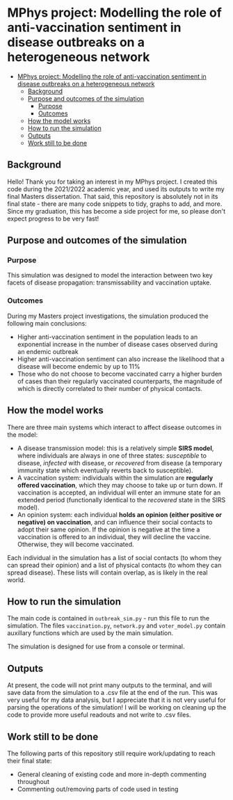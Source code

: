 # MPhys project: Modelling the role of anti-vaccination sentiment in disease outbreaks on a heterogeneous network

- [MPhys project: Modelling the role of anti-vaccination sentiment in disease outbreaks on a heterogeneous network](#mphys-project-modelling-the-role-of-anti-vaccination-sentiment-in-disease-outbreaks-on-a-heterogeneous-network)
  - [Background](#background)
  - [Purpose and outcomes of the simulation](#purpose-and-outcomes-of-the-simulation)
    - [Purpose](#purpose)
    - [Outcomes](#outcomes)
  - [How the model works](#how-the-model-works)
  - [How to run the simulation](#how-to-run-the-simulation)
  - [Outputs](#outputs)
  - [Work still to be done](#work-still-to-be-done)

## Background
Hello! Thank you for taking an interest in my MPhys project. I created this code during the 2021/2022 academic year, and used its outputs to write my final Masters dissertation. That said, this repository is absolutely not in its final state - there are many code snippets to tidy, graphs to add, and more. Since my graduation, this has become a side project for me, so please don't expect progress to be very fast!

## Purpose and outcomes of the simulation
### Purpose
This simulation was designed to model the interaction between two key facets of disease propagation: transmissability and vaccination uptake.

### Outcomes
During my Masters project investigations, the simulation produced the following main conclusions:
- Higher anti-vaccination sentiment in the population leads to an exponential increase in the number of disease cases observed during an endemic outbreak
- Higher anti-vaccination sentiment can also increase the likelihood that a disease will become endemic by up to 11%
- Those who do not choose to become vaccinated carry a higher burden of cases than their regularly vaccinated counterparts, the magnitude of which is directly correlated to their number of physical contacts.

## How the model works
There are three main systems which interact to affect disease outcomes in the model:
- A disease transmission model: this is a relatively simple **SIRS model**, where individuals are always in one of three states: *susceptible* to disease, *infected* with disease, or *recovered* from disease (a temporary immunity state which eventually reverts back to susceptible).
- A vaccination system: individuals within the simulation are **regularly offered vaccination**, which they may choose to take up or turn down. If vaccination is accepted, an individual will enter an immune state for an extended period (functionally identical to the *recovered* state in the SIRS model).
- An opinion system: each individual **holds an opinion (either positive or negative) on vaccination**, and can influence their social contacts to adopt their same opinion. If the opinion is negative at the time a vaccination is offered to an individual, they will decline the vaccine. Otherwise, they will become vaccinated.

Each individual in the simulation has a list of social contacts (to whom they can spread their opinion) and a list of physical contacts (to whom they can spread disease). These lists will contain overlap, as is likely in the real world.

## How to run the simulation
The main code is contained in `outbreak_sim.py` - run this file to run the simulation. The files `vaccination.py`, `network.py` and `voter_model.py` contain auxillary functions which are used by the main simulation.

The simulation is designed for use from a console or terminal.

## Outputs
At present, the code will not print many outputs to the terminal, and will save data from the simulation to a .csv file at the end of the run. This was very useful for my data analysis, but I appreciate that it is not very useful for parsing the operations of the simulation! I will be working on cleaning up the code to provide more useful readouts and not write to .csv files.

## Work still to be done
The following parts of this repository still require work/updating to reach their final state:
- General cleaning of existing code and more in-depth commenting throughout
- Commenting out/removing parts of code used in testing
